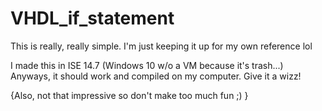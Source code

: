 # VHDL_if_statement
This is really, really simple. I'm just keeping it up for my own reference lol

I made this in ISE 14.7 (Windows 10 w/o a VM because it's trash...) Anyways, it should work and compiled on my computer. Give it a wizz!

{Also, not that impressive so don't make too much fun ;) }
